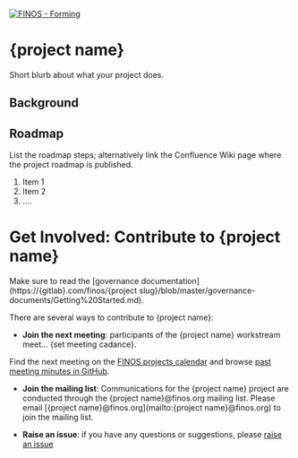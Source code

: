[![FINOS - Forming](https://cdn.jsdelivr.net/gh/finos/contrib-toolbox@master/images/badge-forming.svg)](https://finosfoundation.atlassian.net/wiki/display/FINOS/Forming)

# {project name} 

Short blurb about what your project does.

## Background 

## Roadmap

List the roadmap steps; alternatively link the Confluence Wiki page where the project roadmap is published.

1. Item 1
2. Item 2
3. ....

# Get Involved: Contribute to {project name}
Make sure to read the [governance documentation](https://{gitlab}.com/finos/{project slug}/blob/master/governance-documents/Getting%20Started.md).

There are several ways to contribute to {project name}:

* **Join the next meeting**: participants of the {project name} workstream meet... {set meeting cadance}.

Find the next meeting on the [FINOS projects calendar]({https://calendar.google.com/calendar/u/0/embed?src=finos.org_fac8mo1rfc6ehscg0d80fi8jig@group.calendar.google.com&ctz=America/New_York}) and browse [past meeting minutes in GitHub](https://github.com/finos/{project-slug}/labels/meeting).

* **Join the mailing list**: Communications for the {project name} project are conducted through the {project name}@finos.org mailing list. Please email [{project name}@finos.org](mailto:{project name}@finos.org) to join the mailing list.

* **Raise an issue**: if you have any questions or suggestions, please [raise an issue](https://{gitlab}.com/finos/{project-slug}/issues/new)